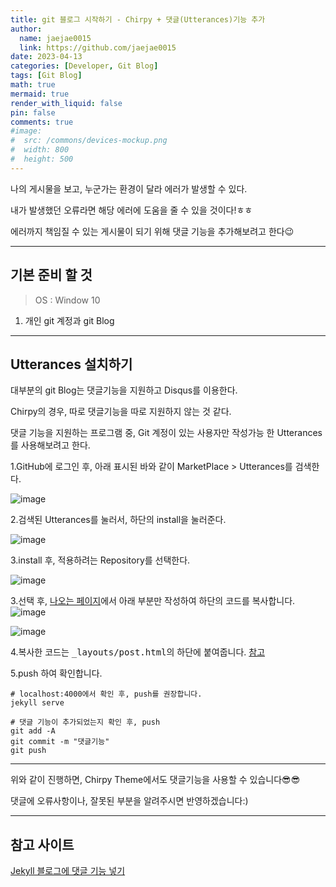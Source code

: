 ```yaml
---
title: git 블로그 시작하기 - Chirpy + 댓글(Utterances)기능 추가
author:
  name: jaejae0015
  link: https://github.com/jaejae0015
date: 2023-04-13
categories: [Developer, Git Blog]
tags: [Git Blog]
math: true
mermaid: true
render_with_liquid: false
pin: false
comments: true
#image:
#  src: /commons/devices-mockup.png
#  width: 800
#  height: 500
---
```


나의 게시물을 보고, 누군가는 환경이 달라 에러가 발생할 수 있다.

내가 발생했던 오류라면 해당 에러에 도움을 줄 수 있을 것이다!ㅎㅎ

에러까지 책임질 수 있는 게시물이 되기 위해 댓글 기능을 추가해보려고 한다😉

---

## 기본 준비 할 것
> OS : Window 10
1. 개인 git 계정과 git Blog

---
## Utterances 설치하기

대부분의 git Blog는 댓글기능을 지원하고 Disqus를 이용한다.

Chirpy의 경우, 따로 댓글기능을 따로 지원하지 않는 것 같다.

댓글 기능을 지원하는 프로그램 중, Git 계정이 있는 사용자만 작성가능 한 Utterances를 사용해보려고 한다.


1.GitHub에 로그인 후, 아래 표시된 바와 같이 MarketPlace > Utterances를 검색한다.

![image](https://user-images.githubusercontent.com/56392513/231032633-34b1e412-73d8-4f58-b93d-ad7941a03fa8.png)

2.검색된 Utterances를 눌러서, 하단의 install을 눌러준다.

![image](https://user-images.githubusercontent.com/56392513/231032859-6492dafe-eb6b-4b2d-a75e-bd2c7519bf6f.png)

3.install 후, 적용하려는 Repository를 선택한다.

![image](https://user-images.githubusercontent.com/56392513/231034216-5cdc6d6e-c214-4c36-9e3c-8eecdc13ad20.png)

3.선택 후, <a href="https://utteranc.es/">나오는 페이지</a>에서 아래 부분만 작성하여 하단의 코드를 복사합니다.
![image](https://user-images.githubusercontent.com/56392513/231034542-8483a6a3-7380-466f-a0e1-2c1c4f0891a2.png)

![image](https://user-images.githubusercontent.com/56392513/231034681-9e4b4c56-9600-4c26-9583-7c675735c635.png)

4.복사한 코드는 <kbd>_layouts/post.html</kbd>의 하단에 붙여줍니다. 
<a href="https://github.com/jaejae0015/jaejae0015.github.io/blob/main/_layouts/post.html">참고</a>

<script src="https://gist.github.com/jaejae0015/feb0dfcd16d69f97b18529e61a72dfad.js"></script>

5.push 하여 확인합니다.

```console
# localhost:4000에서 확인 후, push를 권장합니다.
jekyll serve

# 댓글 기능이 추가되었는지 확인 후, push
git add -A
git commit -m "댓글기능"
git push

```


---

위와 같이 진행하면, Chirpy Theme에서도 댓글기능을 사용할 수 있습니다😎😎

댓글에 오류사항이나, 잘못된 부분을 알려주시면 반영하겠습니다:)

---

## 참고 사이트

<a href="https://dev-yakuza.posstree.com/ko/jekyll/utterances/" target="_blank" rel="noreferrer noopener">
Jekyll 블로그에 댓글 기능 넣기</a>

